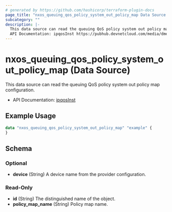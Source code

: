 ```yaml
---
# generated by https://github.com/hashicorp/terraform-plugin-docs
page_title: "nxos_queuing_qos_policy_system_out_policy_map Data Source - terraform-provider-nxos"
subcategory: ""
description: |-
  This data source can read the queuing QoS policy system out policy map configuration.
  API Documentation: ipqosInst https://pubhub.devnetcloud.com/media/dme-docs-10-2-2/docs/Qos/ipqos:Inst/
---
```


# nxos_queuing_qos_policy_system_out_policy_map (Data Source)

This data source can read the queuing QoS policy system out policy map configuration.

- API Documentation: [ipqosInst](https://pubhub.devnetcloud.com/media/dme-docs-10-2-2/docs/Qos/ipqos:Inst/)

## Example Usage

```terraform
data "nxos_queuing_qos_policy_system_out_policy_map" "example" {
}
```

<!-- schema generated by tfplugindocs -->
## Schema

### Optional

- **device** (String) A device name from the provider configuration.

### Read-Only

- **id** (String) The distinguished name of the object.
- **policy_map_name** (String) Policy map name.


